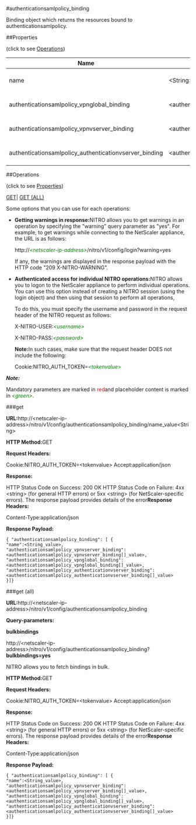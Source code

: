 #authenticationsamlpolicy_binding

Binding object which returns the resources bound to authenticationsamlpolicy.


##Properties 
<span>(click to see [Operations](#opera))</span>


<table><thead><tr><th>Name</th><th>Data Type</th><th>Permissions</th><th>Description</th></tr></thead><tbody><tr><td>name</td><td>&lt;String></td><td>Read-write</td><td>Name of the SAML policy.<br>Minimum length = 1</td></tr><tr><td>authenticationsamlpolicy_vpnglobal_binding</td><td>&lt;authenticationsamlpolicy_vpnglobal_binding[]></td><td>Read-only</td><td>vpnglobal that can be bound to authenticationsamlpolicy.</td></tr><tr><td>authenticationsamlpolicy_vpnvserver_binding</td><td>&lt;authenticationsamlpolicy_vpnvserver_binding[]></td><td>Read-only</td><td>vpnvserver that can be bound to authenticationsamlpolicy.</td></tr><tr><td>authenticationsamlpolicy_authenticationvserver_binding</td><td>&lt;authenticationsamlpolicy_authenticationvserver_binding[]></td><td>Read-only</td><td>authenticationvserver that can be bound to authenticationsamlpolicy.</td></tr></tbody></table>
##Operations 
<span>(click to see [Properties](#prope))</span>


[GET]()| [GET (ALL)](#get-)


Some options that you can use for each operations:
<ul><li><p><b>Getting warnings in response:</b>NITRO allows you to get warnings in an operation by specifying the "warning" query parameter as "yes". For example, to get warnings while connecting to the NetScaler appliance, the URL is as follows:</p><p>http://<span style="color:green;font-style:italic;">&lt;netscaler-ip-address&gt;</span>/nitro/v1/config/login?warning=yes</p><p>If any, the warnings are displayed in the response payload with the HTTP code "209 X-NITRO-WARNING".</p></li><li><p><b>Authenticated access for individual NITRO operations:</b>NITRO allows you to logon to the NetScaler appliance to perform individual operations. You can use this option instead of creating a NITRO session (using the login object) and then using that session to perform all operations,</p><p>To do this, you must specify the username and password in the request header of the NITRO request as follows:</p><p>X-NITRO-USER:<span style="color:green;font-style:italic;">&lt;username&gt;</span></p><p>X-NITRO-PASS:<span style="color:green;font-style:italic;">&lt;password&gt;</span></p><p><b>Note:</b>In such cases, make sure that the request header DOES not include the following:</p><p>Cookie:NITRO_AUTH_TOKEN=<span style="color:green;font-style:italic;">&lt;tokenvalue&gt;</span></p></li></ul>



***Note:*** 
Mandatory parameters are marked in <span style="color:#FF0000;">red</span>and placeholder content is marked in <span style="color:green;font-style:italic">&lt;green&gt;</span>.

###get



<b>URL:</b>http://&lt;netscaler-ip-address&gt;/nitro/v1/config/authenticationsamlpolicy_binding/name_value&lt;String&gt;
<b>HTTP Method:</b>GET
<b>Request Headers:</b>

Cookie:NITRO_AUTH_TOKEN=&lt;tokenvalue&gt;Accept:application/json

<b>Response:</b>
HTTP Status Code on Success: 200 OKHTTP Status Code on Failure: 4xx &lt;string&gt; (for general HTTP errors) or 5xx &lt;string&gt; (for NetScaler-specific errors). The response payload provides details of the error<b>Response Headers:</b>

Content-Type:application/json

<b>Response Payload: </b>```{ "authenticationsamlpolicy_binding": [ {"name":<String_value>,"authenticationsamlpolicy_vpnvserver_binding":<authenticationsamlpolicy_vpnvserver_binding[]_value>,"authenticationsamlpolicy_vpnglobal_binding":<authenticationsamlpolicy_vpnglobal_binding[]_value>,"authenticationsamlpolicy_authenticationvserver_binding":<authenticationsamlpolicy_authenticationvserver_binding[]_value>}]}```



###get (all)



<b>URL:</b>http://&lt;netscaler-ip-address&gt;/nitro/v1/config/authenticationsamlpolicy_binding
<b>Query-parameters:</b>
<b>bulkbindings</b>
http://&lt;netscaler-ip-address&gt;/nitro/v1/config/authenticationsamlpolicy_binding?<b>bulkbindings=yes</b>
NITRO allows you to fetch bindings in bulk.



<b>HTTP Method:</b>GET
<b>Request Headers:</b>

Cookie:NITRO_AUTH_TOKEN=&lt;tokenvalue&gt;Accept:application/json

<b>Response:</b>
HTTP Status Code on Success: 200 OKHTTP Status Code on Failure: 4xx &lt;string&gt; (for general HTTP errors) or 5xx &lt;string&gt; (for NetScaler-specific errors). The response payload provides details of the error<b>Response Headers:</b>

Content-Type:application/json

<b>Response Payload: </b>```{ "authenticationsamlpolicy_binding": [ {"name":<String_value>,"authenticationsamlpolicy_vpnvserver_binding":<authenticationsamlpolicy_vpnvserver_binding[]_value>,"authenticationsamlpolicy_vpnglobal_binding":<authenticationsamlpolicy_vpnglobal_binding[]_value>,"authenticationsamlpolicy_authenticationvserver_binding":<authenticationsamlpolicy_authenticationvserver_binding[]_value>}]}```



